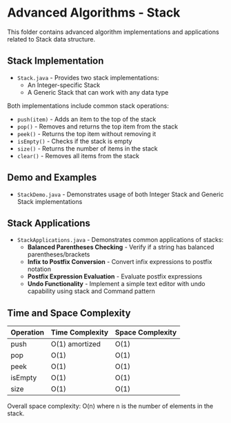# Advanced Algorithms - Stack

This folder contains advanced algorithm implementations and applications related to Stack data structure.

## Stack Implementation

* `Stack.java` - Provides two stack implementations:
  * An Integer-specific Stack
  * A Generic Stack that can work with any data type
  
Both implementations include common stack operations:
- `push(item)` - Adds an item to the top of the stack
- `pop()` - Removes and returns the top item from the stack
- `peek()` - Returns the top item without removing it
- `isEmpty()` - Checks if the stack is empty
- `size()` - Returns the number of items in the stack
- `clear()` - Removes all items from the stack

## Demo and Examples

* `StackDemo.java` - Demonstrates usage of both Integer Stack and Generic Stack implementations

## Stack Applications

* `StackApplications.java` - Demonstrates common applications of stacks:
  * **Balanced Parentheses Checking** - Verify if a string has balanced parentheses/brackets
  * **Infix to Postfix Conversion** - Convert infix expressions to postfix notation
  * **Postfix Expression Evaluation** - Evaluate postfix expressions
  * **Undo Functionality** - Implement a simple text editor with undo capability using stack and Command pattern

## Time and Space Complexity

| Operation | Time Complexity | Space Complexity |
|-----------|----------------|-----------------|
| push      | O(1) amortized | O(1)            |
| pop       | O(1)           | O(1)            |
| peek      | O(1)           | O(1)            |
| isEmpty   | O(1)           | O(1)            |
| size      | O(1)           | O(1)            |

Overall space complexity: O(n) where n is the number of elements in the stack.

